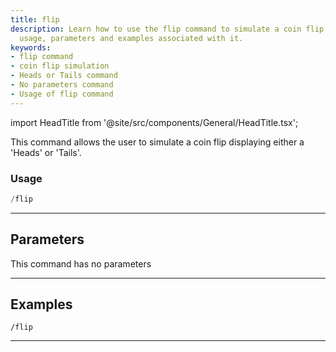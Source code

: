 ```yaml
---
title: flip
description: Learn how to use the flip command to simulate a coin flip. Know the exact
  usage, parameters and examples associated with it.
keywords:
- flip command
- coin flip simulation
- Heads or Tails command
- No parameters command
- Usage of flip command
---
```


import HeadTitle from '@site/src/components/General/HeadTitle.tsx';

<HeadTitle title="flip - Fun - Telegram - Reference | OpenBB Bot Docs" />

This command allows the user to simulate a coin flip displaying either a 'Heads' or 'Tails'.

### Usage

```python wordwrap
/flip
```

---

## Parameters

This command has no parameters



---

## Examples

```
/flip
```

---
